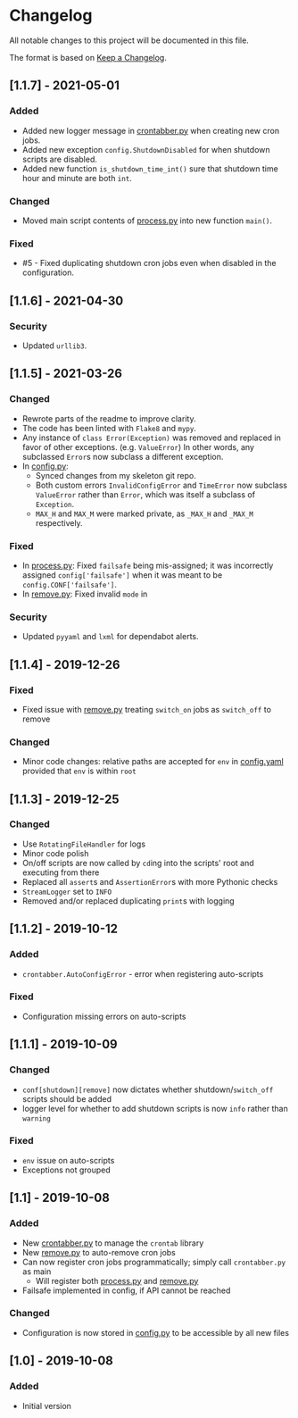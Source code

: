 # Changelog
All notable changes to this project will be documented in this file.

The format is based on [Keep a Changelog](https://keepachangelog.com/en/1.0.0/).

## [1.1.7] - 2021-05-01
### Added
- Added new logger message in [crontabber.py] when creating new cron jobs.
- Added new exception `config.ShutdownDisabled` for when shutdown scripts are disabled.
- Added new function `is_shutdown_time_int()` sure that shutdown time hour and minute are both `int`.

### Changed
- Moved main script contents of [process.py] into new function `main()`.

### Fixed
- #5 - Fixed duplicating shutdown cron jobs even when disabled in the configuration.

## [1.1.6] - 2021-04-30
### Security
- Updated `urllib3`.

## [1.1.5] - 2021-03-26
### Changed
- Rewrote parts of the readme to improve clarity.
- The code has been linted with `Flake8` and `mypy`.
- Any instance of `class Error(Exception)` was removed and replaced in favor of other exceptions. (e.g. `ValueError`) In other words, any subclassed `Error`s now subclass a different exception.
- In [config.py]:
    - Synced changes from my skeleton git repo.
    - Both custom errors `InvalidConfigError` and `TimeError` now subclass `ValueError` rather than `Error`, which was itself a subclass of `Exception`.
    - `MAX_H` and `MAX_M` were marked private, as `_MAX_H` and `_MAX_M` respectively.

### Fixed
- In [process.py]: Fixed `failsafe` being mis-assigned; it was incorrectly assigned `config['failsafe']` when it was meant to be `config.CONF['failsafe']`.
- In [remove.py]: Fixed invalid `mode` in 

### Security
- Updated `pyyaml` and `lxml` for dependabot alerts.

## [1.1.4] - 2019-12-26
### Fixed
- Fixed issue with [remove.py] treating `switch_on` jobs as `switch_off` to remove

### Changed
- Minor code changes: relative paths are accepted for `env` in [config.yaml](config.yaml.example) provided that `env` is within `root`

## [1.1.3] - 2019-12-25
### Changed
- Use `RotatingFileHandler` for logs
- Minor code polish
- On/off scripts are now called by `cd`ing into the scripts' root and executing from there
- Replaced all `assert`s and `AssertionError`s with more Pythonic checks
- `StreamLogger` set to `INFO`
- Removed and/or replaced duplicating `print`s with logging

## [1.1.2] - 2019-10-12
### Added
- `crontabber.AutoConfigError` - error when registering auto-scripts

### Fixed
- Configuration missing errors on auto-scripts

## [1.1.1] - 2019-10-09
### Changed
- `conf[shutdown][remove]` now dictates whether shutdown/`switch_off` scripts should be added
- logger level for whether to add shutdown scripts is now `info` rather than `warning`

### Fixed
- `env` issue on auto-scripts
- Exceptions not grouped

## [1.1] - 2019-10-08
### Added
- New [crontabber.py] to manage the `crontab` library
- New [remove.py] to auto-remove cron jobs
- Can now register cron jobs programmatically; simply call `crontabber.py` as main
    - Will register both [process.py] and [remove.py]
- Failsafe implemented in config, if API cannot be reached

### Changed
- Configuration is now stored in [config.py] to be accessible by all new files

## [1.0] - 2019-10-08
### Added
- Initial version

[config.py]: config.py
[crontabber.py]: crontabber.py
[process.py]: process.py
[remove.py]: remove.py
